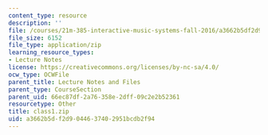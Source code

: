 ```yaml
---
content_type: resource
description: ''
file: /courses/21m-385-interactive-music-systems-fall-2016/a3662b5df2d9044637402951bcdb2f94_class1.zip
file_size: 6152
file_type: application/zip
learning_resource_types:
- Lecture Notes
license: https://creativecommons.org/licenses/by-nc-sa/4.0/
ocw_type: OCWFile
parent_title: Lecture Notes and Files
parent_type: CourseSection
parent_uid: 66ec87df-2a76-358e-2dff-09c2e2b52361
resourcetype: Other
title: class1.zip
uid: a3662b5d-f2d9-0446-3740-2951bcdb2f94
---
```


